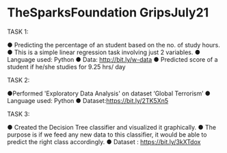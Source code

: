 # TheSparksFoundation GripsJuly21
TASK 1: 

● Predicting the percentage of an student based on the no. of study hours.
● This is a simple linear regression task involving just 2 variables.
● Language used: Python
● Data: http://bit.ly/w-data
● Predicted score of a student if he/she studies for 9.25 hrs/ day

TASK 2:

●Performed 'Exploratory Data Analysis' on dataset ‘Global Terrorism’
● Language used: Python
● Dataset:https://bit.ly/2TK5Xn5

TASK 3:

● Created the Decision Tree classifier and visualized it graphically.
● The purpose is if we feed any new data to this classifier, it would be able to
predict the right class accordingly.
● Dataset : https://bit.ly/3kXTdox
